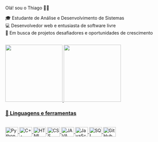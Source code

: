 Olá! sou o Thiago 🧑‍💻

🎓 Estudante de Análise e Desenvolvimento de Sistemas  
💻 Desenvolvedor web e entusiasta de software livre  
💼 Em busca de projetos desafiadores e oportunidades de crescimento

##

<div>
<a href="https://github.com/Raccoonvoor">
<img loading="lazy" height="180em" src="https://github-readme-stats.vercel.app/api/top-langs/?username=Raccoonvoor&layout=compact&langs_count=7&theme=dracula"/>
<img loading="lazy" height="180em" src="https://github-readme-stats.vercel.app/api?username=Raccoonvoor&show_icons=true&theme=dracula&include_all_commits=true&count_private=true"/>
</div>

### 🧰 Linguagens e ferramentas

<div style="display: inline_block"><br>
  <img align="center" alt="Python" height="30" width="40" src="https://cdn.jsdelivr.net/gh/devicons/devicon@latest/icons/python/python-original.svg" /> 
  <img align="center" alt="C++" height="30" width="40"  src="https://cdn.jsdelivr.net/gh/devicons/devicon@latest/icons/cplusplus/cplusplus-original.svg" /> 
  <img align="center" alt="HTML" height="30" width="40" src="https://cdn.jsdelivr.net/gh/devicons/devicon@latest/icons/html5/html5-plain.svg" />
  <img align="center" alt="CSS" height="30" width="40"  src="https://cdn.jsdelivr.net/gh/devicons/devicon@latest/icons/css3/css3-plain.svg" />
  <img align="center" alt="JAVA" height="30" width="40" src="https://cdn.jsdelivr.net/gh/devicons/devicon@latest/icons/java/java-original.svg" />
  <img align="center" alt="JavaScript" height="30" width="40"  src="https://cdn.jsdelivr.net/gh/devicons/devicon@latest/icons/javascript/javascript-original.svg" />
  <img align="center" alt="SQL" height="30" width="40"     src="https://cdn.jsdelivr.net/gh/devicons/devicon@latest/icons/mysql/mysql-original.svg" />
  <img align="center" alt="GitHub" height="30" width="40"  src="https://cdn.jsdelivr.net/gh/devicons/devicon@latest/icons/github/github-original.svg" />


</div>

